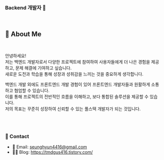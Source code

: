 ### Backend 개발자 👋

</br>

## 🔗 About Me
</br>

안녕하세요! </br>
저는 백엔드 개발자로서 다양한 프로젝트에 참여하여 사용자들에게 더 나은 경험을 제공하고, 문제 해결에 기여하고 싶습니다. </br>
새로운 도전과 학습을 통해 성장과 성취감을 느끼는 것을 중요하게 생각합니다. </br>

백엔드 개발 외에도 프론트엔드 개발 경험이 있어 프론트엔드 개발자들과 원활하게 소통하고 협업할 수 있습니다. </br>
이를 통해 프로젝트의 전반적인 흐름을 이해하고, 보다 통합된 솔루션을 제공할 수 있습니다. </br>
저의 목표는 꾸준히 성장하여 신뢰할 수 있는 풀스택 개발자가 되는 것입니다. </br>

</br>
</br>

### 🤝 Contact
- 📩 Email: seunghyun4416@gmail.com
- ✍🏻 Blog: https://tmdgus416.tistory.com/
</br>

